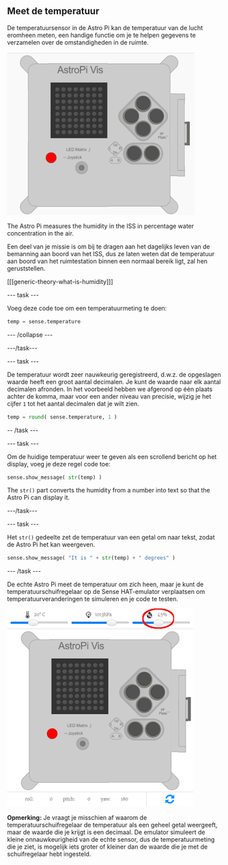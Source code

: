 ## Meet de temperatuur

De temperatuursensor in de Astro Pi kan de temperatuur van de lucht eromheen meten, een handige functie om je te helpen gegevens te verzamelen over de omstandigheden in de ruimte.

![Bericht over de temperatuur](images/degrees-message.gif)

The Astro Pi measures the humidity in the ISS in percentage water concentration in the air.

Een deel van je missie is om bij te dragen aan het dagelijks leven van de bemanning aan boord van het ISS, dus ze laten weten dat de temperatuur aan boord van het ruimtestation binnen een normaal bereik ligt, zal hen geruststellen.

[[[generic-theory-what-is-humidity]]]

\--- task \---

Voeg deze code toe om een ​​temperatuurmeting te doen:

```python
temp = sense.temperature
```

\--- /collapse \---

\---/task\---

\--- task \---

De temperatuur wordt zeer nauwkeurig geregistreerd, d.w.z. de opgeslagen waarde heeft een groot aantal decimalen. Je kunt de waarde naar elk aantal decimalen afronden. In het voorbeeld hebben we afgerond op één plaats achter de komma, maar voor een ander niveau van precisie, wijzig je het cijfer `1` tot het aantal decimalen dat je wilt zien.

```python
temp = round( sense.temperature, 1 )
```

-- /task \---

\--- task \---

Om de huidige temperatuur weer te geven als een scrollend bericht op het display, voeg je deze regel code toe:

```python
sense.show_message( str(temp) )
```

The `str()` part converts the humidity from a number into text so that the Astro Pi can display it.

\---/task\---

\--- task \---

Het `str()` gedeelte zet de temperatuur van een getal om naar tekst, zodat de Astro Pi het kan weergeven.

```python
sense.show_message( "It is " + str(temp) + " degrees" )
```

\--- /task \---

De echte Astro Pi meet de temperatuur om zich heen, maar je kunt de temperatuurschuifregelaar op de Sense HAT-emulator verplaatsen om temperatuurveranderingen te simuleren en je code te testen.

![Humidity slider](images/humidity-slider.png)

**Opmerking:** Je vraagt ​​je misschien af ​​waarom de temperatuurschuifregelaar de temperatuur als een geheel getal weergeeft, maar de waarde die je krijgt is een decimaal. De emulator simuleert de kleine onnauwkeurigheid van de echte sensor, dus de temperatuurmeting die je ziet, is mogelijk iets groter of kleiner dan de waarde die je met de schuifregelaar hebt ingesteld.